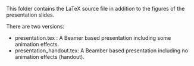 This folder contains the LaTeX source file in addition to the figures of the presentation slides. 

There are two versions:

- presentation.tex : A Beamer based presentation including some animation effects.
- presentation_handout.tex: A Beamber based presentation including no animation effects (handout).
